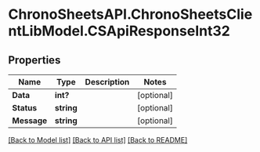 # ChronoSheetsAPI.ChronoSheetsClientLibModel.CSApiResponseInt32
## Properties

Name | Type | Description | Notes
------------ | ------------- | ------------- | -------------
**Data** | **int?** |  | [optional] 
**Status** | **string** |  | [optional] 
**Message** | **string** |  | [optional] 

[[Back to Model list]](../README.md#documentation-for-models) [[Back to API list]](../README.md#documentation-for-api-endpoints) [[Back to README]](../README.md)

